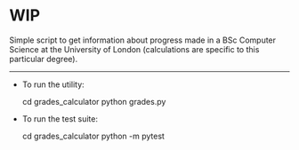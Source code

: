 # WIP

Simple script to get information about progress made in a BSc Computer Science at the University of London (calculations are specific to this particular degree).

---

* To run the utility:

    cd grades_calculator
    python grades.py


* To run the test suite:

    cd grades_calculator
    python -m pytest


